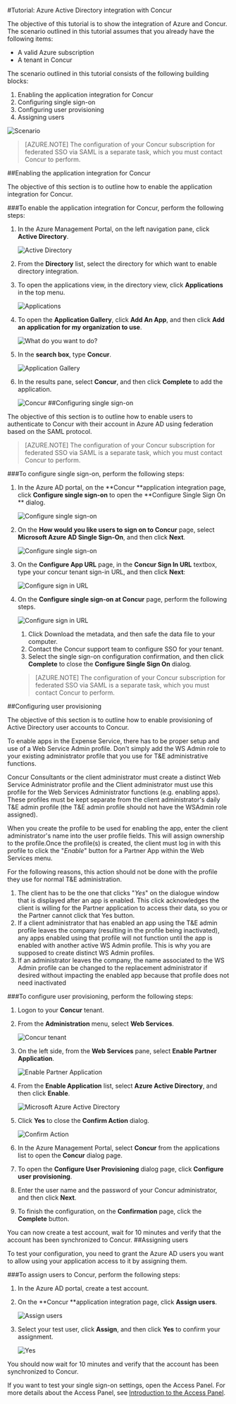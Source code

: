<properties 
    pageTitle="Tutorial: Azure Active Directory integration with Concur | Microsoft Azure" 
    description="Learn how to use Concur with Azure Active Directory to enable single sign-on, automated provisioning, and more!" 
    services="active-directory" 
    authors="markusvi"  
    documentationCenter="na" 
    manager="stevenpo"/>
<tags 
    ms.service="active-directory" 
    ms.devlang="na" 
    ms.topic="article" 
    ms.tgt_pltfrm="na" 
    ms.workload="identity" 
    ms.date="10/22/2015" 
    ms.author="markvi" />

#Tutorial: Azure Active Directory integration with Concur  


The objective of this tutorial is to show the integration of Azure and Concur.  
The scenario outlined in this tutorial assumes that you already have the following items:

-   A valid Azure subscription
-   A tenant in Concur

The scenario outlined in this tutorial consists of the following building blocks:

1.  Enabling the application integration for Concur
2.  Configuring single sign-on
3.  Configuring user provisioning
4.  Assigning users

![Scenario](./media/active-directory-saas-concur-tutorial/IC769766.png "Scenario")

>[AZURE.NOTE] The configuration of your Concur subscription for federated SSO via SAML is a separate task, which you must contact Concur to perform.

##Enabling the application integration for Concur

The objective of this section is to outline how to enable the application integration for Concur.

###To enable the application integration for Concur, perform the following steps:

1.  In the Azure Management Portal, on the left navigation pane, click **Active Directory**.

    ![Active Directory](./media/active-directory-saas-concur-tutorial/IC700993.png "Active Directory")

2.  From the **Directory** list, select the directory for which want to enable directory integration.

3.  To open the applications view, in the directory view, click **Applications** in the top menu.

    ![Applications](./media/active-directory-saas-concur-tutorial/IC700994.png "Applications")

4.  To open the **Application Gallery**, click **Add An App**, and then click **Add an application for my organization to use**.

    ![What do you want to do?](./media/active-directory-saas-concur-tutorial/IC700995.png "What do you want to do?")

5.  In the **search box**, type **Concur**.

    ![Application Gallery](./media/active-directory-saas-concur-tutorial/IC721727.png "Application Gallery")

6.  In the results pane, select **Concur**, and then click **Complete** to add the application.

    ![Concur](./media/active-directory-saas-concur-tutorial/IC721728.png "Concur")
##Configuring single sign-on

The objective of this section is to outline how to enable users to authenticate to Concur with their account in Azure AD using federation based on the SAML protocol.

>[AZURE.NOTE] The configuration of your Concur subscription for federated SSO via SAML is a separate task, which you must contact Concur to perform.

###To configure single sign-on, perform the following steps:

1.  In the Azure AD portal, on the **Concur **application integration page, click **Configure single sign-on** to open the **Configure Single Sign On ** dialog.

    ![Configure single sign-on](./media/active-directory-saas-concur-tutorial/IC769767.png "Configure single sign-on")

2.  On the **How would you like users to sign on to Concur** page, select **Microsoft Azure AD Single Sign-On**, and then click **Next**.

    ![Configure single sign-on](./media/active-directory-saas-concur-tutorial/IC769768.png "Configure single sign-on")

3.  On the **Configure App URL** page, in the **Concur Sign In URL** textbox, type your concur tenant sign-in URL, and then click **Next**: 

    ![Configure sign in URL](./media/active-directory-saas-concur-tutorial/IC769769.png "Configure sign in URL")

4.  On the **Configure single sign-on at Concur** page, perform the following steps.

    ![Configure sign in URL](./media/active-directory-saas-concur-tutorial/IC769770.png "Configure sign in URL")

    1.  Click Download the metadata, and then safe the data file to your computer.
    2.  Contact the Concur support team to configure SSO for your tenant.
    3.  Select the single sign-on configuration confirmation, and then click **Complete** to close the **Configure Single Sign On** dialog.  

    >[AZURE.NOTE] The configuration of your Concur subscription for federated SSO via SAML is a separate task, which you must contact Concur to perform.

##Configuring user provisioning

The objective of this section is to outline how to enable provisioning of Active Directory user accounts to Concur.

To enable apps in the Expense Service, there has to be proper setup and use of a Web Service Admin profile. Don't simply add the WS Admin role to your existing administrator profile that you use for T&E administrative functions.

Concur Consultants or the client administrator must create a distinct Web Service Administrator profile and the Client administrator must use this profile for the Web Services Administrator functions (e.g. enabling apps). These profiles must be kept separate from the client administrator's daily T&E admin profile (the T&E admin profile should not have the WSAdmin role assigned).

When you create the profile to be used for enabling the app, enter the client administrator's name into the user profile fields. This will assign ownership to the profile.Once the profile(s) is created, the client must log in with this profile to click the "*Enable*" button for a Partner App within the Web Services menu.

For the following reasons, this action should not be done with the profile they use for normal T&E administration.

1.  The client has to be the one that clicks "*Yes*" on the dialogue window that is displayed after an app is enabled. This click acknowledges the client is willing for the Partner application to access their data, so you or the Partner cannot click that Yes button.
2.  If a client administrator that has enabled an app using the T&E admin profile leaves the company (resulting in the profile being inactivated), any apps enabled using that profile will not function until the app is enabled with another active WS Admin profile. This is why you are supposed to create distinct WS Admin profiles.
3.  If an administrator leaves the company, the name associated to the WS Admin profile can be changed to the replacement administrator if desired without impacting the enabled app because that profile does not need inactivated

###To configure user provisioning, perform the following steps:

1.  Logon to your **Concur** tenant.

2.  From the **Administration** menu, select **Web Services**.

    ![Concur tenant](./media/active-directory-saas-concur-tutorial/IC721729.png "Concur tenant")

3.  On the left side, from the **Web Services** pane, select **Enable Partner Application**.

    ![Enable Partner Application](./media/active-directory-saas-concur-tutorial/IC721730.png "Enable Partner Application")

4.  From the **Enable Application** list, select **Azure Active Directory**, and then click **Enable**.

    ![Microsoft Azure Active Directory](./media/active-directory-saas-concur-tutorial/IC721731.png "Microsoft Azure Active Directory")

5.  Click **Yes** to close the **Confirm Action** dialog.

    ![Confirm Action](./media/active-directory-saas-concur-tutorial/IC721732.png "Confirm Action")

6.  In the Azure Management Portal, select **Concur** from the applications list to open the **Concur** dialog page.

7.  To open the **Configure User Provisioning** dialog page, click **Configure user provisioning**.

8.  Enter the user name and the password of your Concur administrator, and then click **Next**.

9.  To finish the configuration, on the **Confirmation** page, click the **Complete** button.

You can now create a test account, wait for 10 minutes and verify that the account has been synchronized to Concur.
##Assigning users

To test your configuration, you need to grant the Azure AD users you want to allow using your application access to it by assigning them.

###To assign users to Concur, perform the following steps:

1.  In the Azure AD portal, create a test account.

2.  On the **Concur **application integration page, click **Assign users**.

    ![Assign users](./media/active-directory-saas-concur-tutorial/IC769771.png "Assign users")

3.  Select your test user, click **Assign**, and then click **Yes** to confirm your assignment.

    ![Yes](./media/active-directory-saas-concur-tutorial/IC767830.png "Yes")

You should now wait for 10 minutes and verify that the account has been synchronized to Concur.

If you want to test your single sign-on settings, open the Access Panel. For more details about the Access Panel, see [Introduction to the Access Panel](active-directory-saas-access-panel-introduction.md).


